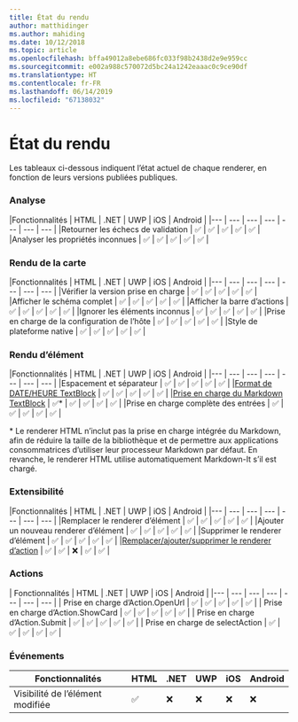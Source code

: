```yaml
---
title: État du rendu
author: matthidinger
ms.author: mahiding
ms.date: 10/12/2018
ms.topic: article
ms.openlocfilehash: bffa49012a8ebe686fc033f98b2438d2e9e959cc
ms.sourcegitcommit: e002a988c570072d5bc24a1242eaaac0c9ce90df
ms.translationtype: HT
ms.contentlocale: fr-FR
ms.lasthandoff: 06/14/2019
ms.locfileid: "67138032"
---
```

# <a name="renderer-status"></a>État du rendu
Les tableaux ci-dessous indiquent l’état actuel de chaque renderer, en fonction de leurs versions publiées publiques.

### <a name="parsing"></a>Analyse

|Fonctionnalités | HTML | .NET | UWP | iOS | Android |
|--- | --- | --- | --- | --- | --- | --- |
|Retourner les échecs de validation | ✅ | ✅ | ✅ | ✅ | ✅ |
|Analyser les propriétés inconnues | ✅ | ✅ | ✅ | ✅ | ✅ |

### <a name="card-rendering"></a>Rendu de la carte

|Fonctionnalités | HTML | .NET | UWP | iOS | Android |
|--- | --- | --- | --- | --- | --- | --- |
|Vérifier la version prise en charge | ✅ | ✅ | ✅ | ✅ | ✅  |
|Afficher le schéma complet | ✅ | ✅ | ✅ | ✅ | ✅ |
|Afficher la barre d’actions | ✅ | ✅ | ✅ | ✅ | ✅ |
|Ignorer les éléments inconnus | ✅ | ✅ | ✅ | ✅ | ✅ |
|Prise en charge de la configuration de l’hôte | ✅ | ✅ | ✅ | ✅ | ✅ |
|Style de plateforme native | ✅ | ✅ | ✅ | ✅ | ✅ |

### <a name="element-rendering"></a>Rendu d’élément

|Fonctionnalités | HTML | .NET | UWP | iOS | Android |
|--- | --- | --- | --- | --- | --- | --- |
|Espacement et séparateur | ✅ | ✅ | ✅ | ✅ | ✅ |
|[Format de DATE/HEURE TextBlock](../authoring-cards/text-features.md#datetime-formatting-and-localization) | ✅ | ✅ | ✅ | ✅ | ✅ |
|[Prise en charge du Markdown TextBlock](../authoring-cards/text-features.md#markdown) | ✅* | ✅ | ✅ | ✅ | ✅ |
|Prise en charge complète des entrées | ✅ | ✅ | ✅ | ✅ | ✅ |

\* Le renderer HTML n’inclut pas la prise en charge intégrée du Markdown, afin de réduire la taille de la bibliothèque et de permettre aux applications consommatrices d’utiliser leur processeur Markdown par défaut. En revanche, le renderer HTML utilise automatiquement Markdown-It s’il est chargé.

### <a name="extensibility"></a>Extensibilité

|Fonctionnalités | HTML | .NET | UWP | iOS | Android |
|--- | --- | --- | --- | --- | --- | --- |
|Remplacer le renderer d’élément | ✅ | ✅ | ✅ | ✅ | ✅ |
|Ajouter un nouveau renderer d’élément | ✅ | ✅ | ✅ | ✅ | ✅ |
|Supprimer le renderer d’élément | ✅ | ✅ | ✅ | ✅ | ✅ |
|[Remplacer/ajouter/supprimer le renderer d’action](https://github.com/Microsoft/AdaptiveCards/issues/1671) | ✅ | ✅ | ❌ | ✅ | ✅ |

### <a name="actions"></a>Actions

| Fonctionnalités | HTML | .NET | UWP | iOS | Android |
|--- | --- | --- | --- | --- | --- | --- |
| Prise en charge d’Action.OpenUrl | ✅ | ✅ | ✅ | ✅ | ✅  |
| Prise en charge d’Action.ShowCard  | ✅ | ✅ | ✅ | ✅ | ✅ |
| Prise en charge d’Action.Submit  | ✅ | ✅ | ✅ | ✅ | ✅  |
| Prise en charge de selectAction | ✅ | ✅ | ✅ | ✅ | ✅ |

### <a name="events"></a>Événements

|       Fonctionnalités        | HTML | .NET | UWP | iOS | Android | 
|----------------------------|------|------|-----|-----|---------|
| Visibilité de l’élément modifiée |  ✅   |  ❌   |  ❌  |  ❌  | ❌ |

